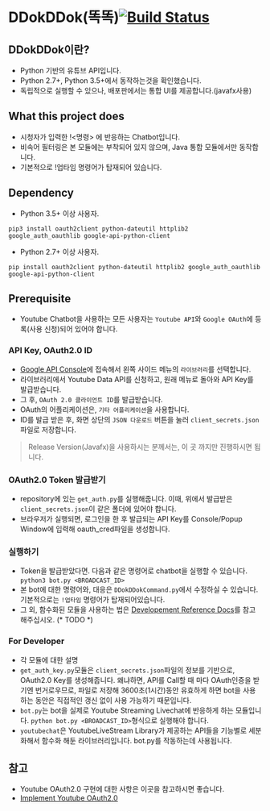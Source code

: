 # DDokDDok(똑똑)[![Build Status](https://travis-ci.org/cauchatbot/Youtube.svg?branch=master)](https://travis-ci.org/cauchatbot/Youtube)

## DDokDDok이란?
* Python 기반의 유튜브 API입니다.
* Python 2.7+, Python 3.5+에서 동작하는것을 확인했습니다.
* 독립적으로 실행할 수 있으나, 배포판에서는 통합 UI를 제공합니다.(javafx사용)

## What this project does
* 시청자가 입력한 !<명령> 에 반응하는 Chatbot입니다.
* 비속어 필터링은 본 모듈에는 부착되어 있지 않으며, Java 통합 모듈에서만 동작합니다.
* 기본적으로 !업타임 명령어가 탑재되어 있습니다.

## Dependency
* Python 3.5+ 이상 사용자.
```
pip3 install oauth2client python-dateutil httplib2 google_auth_oauthlib google-api-python-client
```
* Python 2.7+ 이상 사용자.
```
pip install oauth2client python-dateutil httplib2 google_auth_oauthlib google-api-python-client
```

## Prerequisite
* Youtube Chatbot을 사용하는 모든 사용자는 `Youtube API`와 `Google OAuth`에 등록(사용 신청)되어 있어야 합니다.

### API Key, OAuth2.0 ID
* [Google API Console](https://console.developers.google.com/apis)에 접속해서 왼쪽 사이드 메뉴의 `라이브러리`를 선택합니다.
* 라이브러리에서 Youtube Data API를 신청하고, 원래 메뉴로 돌아와 API Key를 발급받습니다.
* 그 후, `OAuth 2.0 클라이언트 ID`를 발급받습니다.
 * OAuth의 어플리케이션은, `기타 어플리케이션`을 사용합니다.
 * ID를 발급 받은 후, 화면 상단의 `JSON 다운로드` 버튼을 눌러 `client_secrets.json`파일로 저장합니다.

> Release Version(Javafx)을 사용하시는 분께서는, 이 곳 까지만 진행하시면 됩니다.

### OAuth2.0 Token 발급받기
* repository에 있는 `get_auth.py`를 실행해줍니다. 이때, 위에서 발급받은 `client_secrets.json`이 같은 폴더에 있어야 합니다.
* 브라우저가 실행되면, 로그인을 한 후 발급되는 API Key를 Console/Popup Window에 입력해 oauth_cred파일을 생성합니다.
### 실행하기
* Token을 발급받았다면. 다음과 같은 명령어로 chatbot을 실행할 수 있습니다.
```python3 bot.py <BROADCAST_ID>```
* 본 bot에 대한 명령어와, 대응은 `DDokDDokCommand.py`에서 수정하실 수 있습니다. 기본적으로는 `!업타임` 명령어가 탑재되어있습니다.
* 그 외, 함수화된 모듈을 사용하는 법은 [Developement Reference Docs]()를 참고해주십시오. (* TODO *)

### For Developer
* 각 모듈에 대한 설명
 * `get_auth_key.py`모듈은 `client_secrets.json`파일의 정보를 기반으로, OAuth2.0 Key를 생성해줍니다. 왜냐하면, API를 Call할 때 마다 OAuth인증을 받기엔 번거로우므로, 파일로 저장해 3600초(1시간)동안 유효하게 하면 bot을 사용하는 동안은 직접적인 갱신 없이 사용 가능하기 때문입니다.
 * `bot.py`는 bot을 실제로 Youtube Streaming Livechat에 반응하게 하는 모듈입니다. `python bot.py <BROADCAST_ID>`형식으로 실행해야 합니다.
 * `youtubechat`은 YoutubeLiveStream Library가 제공하는 API들을 기능별로 세분화해서 함수화 해둔 라이브러리입니다. bot.py를 작동하는데 사용됩니다.

## 참고
* Youtube OAuth2.0 구현에 대한 사항은 이곳을 참고하시면 좋습니다.
* [Implement Youtube OAuth2.0](https://developers.google.com/youtube/v3/guides/authentication?hl=ko)
